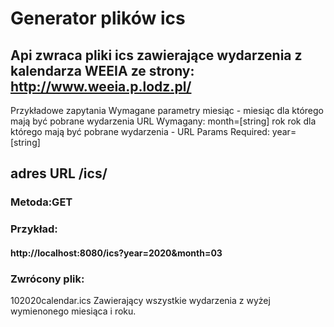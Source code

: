 # Generator plików ics
## Api zwraca pliki ics zawierające wydarzenia z kalendarza WEEIA ze strony: http://www.weeia.p.lodz.pl/

Przykładowe zapytania
Wymagane parametry
	miesiąc - miesiąc dla którego mają być pobrane wydarzenia URL Wymagany: month=[string]
	rok rok dla którego mają być pobrane wydarzenia -   URL Params Required: year=[string]
## adres URL /ics/
### Metoda:GET
###	Przykład:
####	http://localhost:8080/ics?year=2020&month=03

### Zwrócony plik: 
102020calendar.ics
Zawierający wszystkie wydarzenia z wyżej wymienonego miesiąca i roku.
